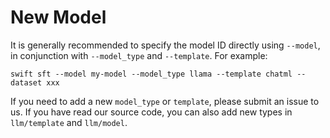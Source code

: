 # New Model

It is generally recommended to specify the model ID directly using `--model`, in conjunction with `--model_type` and `--template`. For example:

```shell
swift sft --model my-model --model_type llama --template chatml --dataset xxx
```

If you need to add a new `model_type` or `template`, please submit an issue to us. If you have read our source code, you can also add new types in `llm/template` and `llm/model`.
